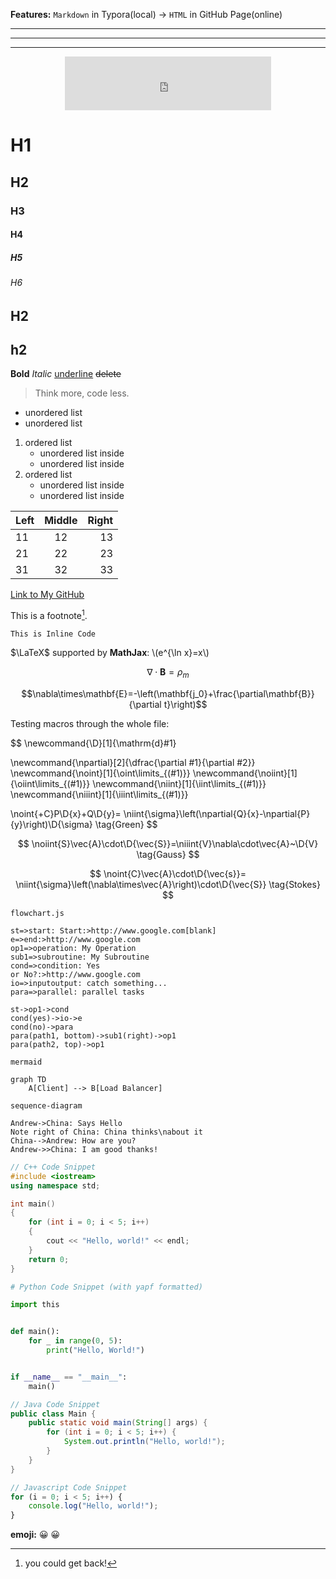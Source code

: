 **Features:** `Markdown` in Typora(local) -> `HTML` in GitHub Page(online)

---

---

---

<div align="middle"><iframe frameborder="no" border="0" marginwidth="0" marginheight="0" width=330 height=86 src="https://music.163.com/outchain/player?type=2&id=18309776&auto=1&height=66"></iframe></div>

# H1

## H2

### H3

#### H4

##### H5

###### H6

## H2

## h2

**Bold** *Italic* <u>underline</u> ~~delete~~

>   Think more, code less.

- unordered list
- unordered list

1.  ordered list
    -   unordered list inside
    -   unordered list inside
2.  ordered list
    -   unordered list inside
    -   unordered list inside

| Left | Middle | Right |
| ---- | :----: | ----: |
| 11   |   12   |    13 |
| 21   |   22   |    23 |
| 31   |   32   |    33 |

[Link to My GitHub](https://github.com/bill-xia)

This is a footnote[^footnote].

`This is Inline Code`

$\LaTeX$ supported by **MathJax**: \\(e^{\ln x}=x\\) 

$$\nabla\cdot\mathbf{B}=\rho_m$$

$$\nabla\times\mathbf{E}=-\left(\mathbf{j_0}+\frac{\partial\mathbf{B}}{\partial t}\right)$$

Testing macros through the whole file:

$$
\newcommand{\D}[1]{\mathrm{d}#1}

\newcommand{\npartial}[2]{\dfrac{\partial #1}{\partial #2}}
\newcommand{\noint}[1]{\oint\limits_{(#1)}}
\newcommand{\noiint}[1]{\oiint\limits_{(#1)}}
\newcommand{\niint}[1]{\iint\limits_{(#1)}}
\newcommand{\niiint}[1]{\iiint\limits_{(#1)}}


\noint{+C}P\D{x}+Q\D{y}=
\niint{\sigma}\left(\npartial{Q}{x}-\npartial{P}{y}\right)\D{\sigma}
\tag{Green}
$$

$$
\noiint{S}\vec{A}\cdot\D{\vec{S}}=\niiint{V}\nabla\cdot\vec{A}~\D{V}
\tag{Gauss}
$$

$$
\noint{C}\vec{A}\cdot\D{\vec{s}}=
\niint{\sigma}\left(\nabla\times\vec{A}\right)\cdot\D{\vec{S}}
\tag{Stokes}
$$

`flowchart.js`

```flow
st=>start: Start:>http://www.google.com[blank]
e=>end:>http://www.google.com
op1=>operation: My Operation
sub1=>subroutine: My Subroutine
cond=>condition: Yes
or No?:>http://www.google.com
io=>inputoutput: catch something...
para=>parallel: parallel tasks

st->op1->cond
cond(yes)->io->e
cond(no)->para
para(path1, bottom)->sub1(right)->op1
para(path2, top)->op1
```

`mermaid`

```mermaid
graph TD
    A[Client] --> B[Load Balancer]
```

`sequence-diagram`

```sequence
Andrew->China: Says Hello
Note right of China: China thinks\nabout it
China-->Andrew: How are you?
Andrew->>China: I am good thanks!
```

```c++
// C++ Code Snippet
#include <iostream>
using namespace std;

int main()
{
    for (int i = 0; i < 5; i++)
    {
        cout << "Hello, world!" << endl;
    }
    return 0;
}
```

```python
# Python Code Snippet (with yapf formatted)

import this


def main():
    for _ in range(0, 5):
        print("Hello, World!")


if __name__ == "__main__":
    main()

```

```java
// Java Code Snippet
public class Main {
    public static void main(String[] args) {
        for (int i = 0; i < 5; i++) {
            System.out.println("Hello, world!");
        }
    }
}
```

```javascript
// Javascript Code Snippet
for (i = 0; i < 5; i++) {
    console.log("Hello, world!");
}
```

**emoji:** 😀 :grinning: 

[^footnote]: you could get back!

